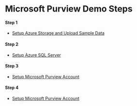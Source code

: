 # Microsoft Purview Demo Steps

#### Step 1 <br>
- [Setup Azure Storage and Upload Sample Data](https://github.com/rawatsudhir1/MpurviewVnet/blob/main/documents/Setup_Storage_Upload_Data.pdf)

#### Step 2 <br>
- [Setup Azure SQL Server](https://github.com/rawatsudhir1/MpurviewVnet/blob/main/documents/Setup_Azure_SQL_Server.pdf)

#### Step 3 <br>
- [Setup Microsoft Purview Account](https://learn.microsoft.com/en-us/azure/key-vault/general/quick-create-portal) 

#### Step 4 <br>
- [Setup Microsoft Purview Account](https://learn.microsoft.com/en-us/azure/purview/create-microsoft-purview-portal)
